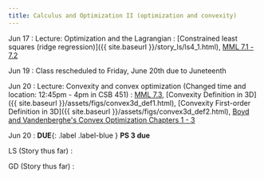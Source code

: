 ```yaml
---
title: Calculus and Optimization II (optimization and convexity)
---
```

Jun 17
: Lecture: Optimization and the Lagrangian
    : [Constrained least squares (ridge regression)]({{ site.baseurl }}/story_ls/ls4_1.html), [MML 7.1 - 7.2](https://mml-book.github.io/book/mml-book.pdf)
    
Jun 19
: Class rescheduled to Friday, June 20th due to Juneteenth

Jun 20 
: Lecture: Convexity and convex optimization (Changed time and location: 12:45pm - 4pm in CSB 451)
    : [MML 7.3](https://mml-book.github.io/book/mml-book.pdf), [Convexity Definition in 3D]({{ site.baseurl }}/assets/figs/convex3d_def1.html), [Convexity First-order Definition in 3D]({{ site.baseurl }}/assets/figs/convex3d_def2.html), [Boyd and Vandenberghe's Convex Optimization Chapters 1 - 3](https://stanford.edu/~boyd/cvxbook/)

Jun 20
: **DUE**{: .label .label-blue } **PS 3 due**

LS (Story thus far)
:

GD (Story thus far)
:
